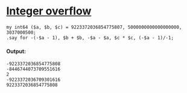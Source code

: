 [1]: http://rosettacode.org/wiki/Integer_overflow

# [Integer overflow][1]

```perl6
my int64 ($a, $b, $c) = 9223372036854775807, 5000000000000000000, 3037000500;
.say for -(-$a - 1), $b + $b, -$a - $a, $c * $c, (-$a - 1)/-1;
```

#### Output:
```
-9223372036854775808
-8446744073709551616
2
-9223372036709301616
9223372036854775808
```